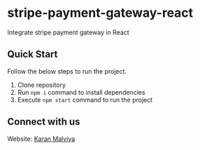 # stripe-payment-gateway-react

Integrate stripe payment gateway in React

## Quick Start

Follow the below steps to run the project.

1. Clone repository
2. Run `npm i` command to install dependencies
3. Execute `npm start` command to run the project

## Connect with us

Website: [Karan Malviya](https://karanmalviya.vercel.app)
